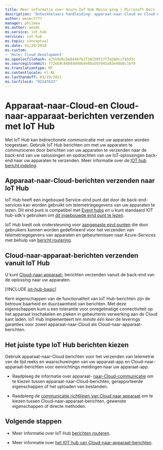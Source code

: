 ```yaml
---
title: Meer informatie over Azure IoT Hub Messa ging | Microsoft Docs
description: 'Ontwikkelaars handleiding: apparaat-naar-Cloud en Cloud-naar-apparaat-berichten verzenden met IoT Hub. Bevat informatie over bericht indelingen en ondersteunde communicatie protocollen.'
author: wesmc7777
manager: philmea
ms.author: wesmc
ms.service: iot-hub
services: iot-hub
ms.topic: conceptual
ms.date: 01/29/2018
ms.custom:
- 'Role: Cloud Development'
ms.openlocfilehash: e25b9d6cbe8446fb2f10150f17f7e2b0ccf85d3c
ms.sourcegitcommit: 772eb9c6684dd4864e0ba507945a83e48b8c16f0
ms.translationtype: MT
ms.contentlocale: nl-NL
ms.lasthandoff: 03/19/2021
ms.locfileid: "92147633"
---
```

# <a name="send-device-to-cloud-and-cloud-to-device-messages-with-iot-hub"></a>Apparaat-naar-Cloud-en Cloud-naar-apparaat-berichten verzenden met IoT Hub

Met IoT Hub kan bidirectionele communicatie met uw apparaten worden toegestaan. Gebruik IoT Hub berichten om met uw apparaten te communiceren door berichten van uw apparaten te verzenden naar de back-end van uw oplossingen en opdrachten van uw IoT-oplossingen back-end naar uw apparaten te verzenden. Meer informatie over de [IOT hub bericht indeling](iot-hub-devguide-messages-construct.md).

## <a name="sending-device-to-cloud-messages-to-iot-hub"></a>Apparaat-naar-Cloud-berichten verzenden naar IoT Hub

IoT Hub heeft een ingebouwd Service-eind punt dat door de back-end-services kan worden gebruikt om telemetriegegevens van uw apparaten te lezen. Dit eind punt is compatibel met [Event hubs](../event-hubs/index.yml) en u kunt standaard IOT hub-sdk's gebruiken om [dit ingebouwde eind punt te lezen](iot-hub-devguide-messages-read-builtin.md).

IoT Hub biedt ook ondersteuning voor [aangepaste eind punten](iot-hub-devguide-endpoints.md#custom-endpoints) die door gebruikers kunnen worden gedefinieerd voor het verzenden van telemetriegegevens van apparaten en gebeurtenissen naar Azure-Services met behulp van [bericht routering](iot-hub-devguide-messages-d2c.md).

## <a name="sending-cloud-to-device-messages-from-iot-hub"></a>Cloud-naar-apparaat-berichten verzenden vanuit IoT Hub

U kunt [Cloud-naar-apparaat-](iot-hub-devguide-messages-c2d.md) berichten verzenden vanuit de back-end van de oplossing naar uw apparaten.

[!INCLUDE [iot-hub-basic](../../includes/iot-hub-basic-partial.md)]

Kern eigenschappen van de functionaliteit van IoT Hub-berichten zijn de betrouw baarheid en duurzaamheid van berichten. Met deze eigenschappen kunt u een tolerantie voor onregelmatige connectiviteit op het apparaat inschakelen en pieken in gebeurtenis verwerking aan de Cloud kant laden. IoT Hub implementeert *ten minste één keer* de leverings garanties voor zowel apparaat-naar-Cloud als Cloud-naar-apparaat-berichten.

## <a name="choosing-the-right-type-of-iot-hub-messaging"></a>Het juiste type IoT Hub berichten kiezen

Gebruik apparaat-naar-Cloud berichten voor het verzenden van telemetrie van de tijd reeks en waarschuwingen van uw apparaat-app en Cloud-naar-apparaat-berichten voor eenrichtings meldingen naar uw apparaat-app.

* Raadpleeg de informatie over apparaat- [naar-Cloud-communicatie](./iot-hub-devguide-d2c-guidance.md) om te kiezen tussen apparaat-naar-Cloud-berichten, gerapporteerde eigenschappen of het uploaden van bestanden.

* Raadpleeg de [communicatie richtlijnen van Cloud naar apparaat](./iot-hub-devguide-c2d-guidance.md) om te kiezen tussen Cloud-naar-apparaat-berichten, gewenste eigenschappen of directe methoden.

## <a name="next-steps"></a>Volgende stappen

* Meer informatie over IoT Hub [berichten routeren](iot-hub-devguide-messages-d2c.md).

* Meer informatie over [het IOT hub van Cloud-naar-apparaat-berichten](iot-hub-devguide-messages-c2d.md).